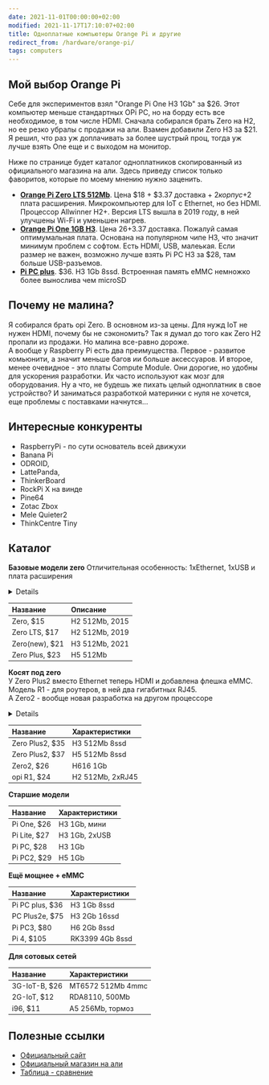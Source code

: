 ```yaml
---
date: 2021-11-01T00:00:00+02:00
modified: 2021-11-17T17:10:07+02:00
title: Одноплатные компьютеры Orange Pi и другие
redirect_from: /hardware/orange-pi/
tags: computers
---
```



## Мой выбор Orange Pi
Себе для экспериментов взял "Orange Pi One H3 1Gb" за $26. Этот компьютер меньше стандартных OPi PC, но на борду есть все необходимое, в том числе HDMI. Сначала собирался брать Zero на H2, но ее резко убралы с продажи на али. Взамен добавили Zero H3 за $21. Я решил, что раз уж доплачивать за более шустрый проц, тогда уж лучше взять One еще и с выходом на монитор.  

Ниже по странице будет каталог одноплатников скопированный из официального магазина на али. Здесь приведу список только фаворитов, которые по моему мнению нужно заценить.

- [**Orange Pi Zero LTS 512Mb**](https://aliexpress.ru/item/4000108887089.html). Цена $18 + $3.37 доставка + $2 корпус +$2 плата расширения. Микрокомпьютер для IoT c Ethernet, но без HDMI. Процессор Allwinner H2+. Версия LTS вышла в 2019 году, в ней улучшены Wi-Fi и уменьшен нагрев.  
- [**Orange Pi One 1GB H3**](https://aliexpress.ru/item/1005002430421097.html). 
Цена $26+$3.37 доставка. Пожалуй самая оптимумальная плата. Основана на популярном чипе H3, что значит минимум проблем с софтом. Есть HDMI, USB, малеькая. Если размер не важен, возможно лучше взять Pi PC H3 за $28, там больше USB-разъемов.
- [**Pi PC plus**](#). $36. H3 1Gb 8ssd. Встроенная память eMMC немножко более вынослива чем microSD


## Почему не малина?
Я собирался брать opi Zero. В основном из-за цены. Для нужд IoT не нужен HDMI, почему бы не сэкономить? Так я думал до того как Zero H2 пропали из продажи. Но малина все-равно дороже.  
А вообще у Raspberry Pi есть два преимущества. Первое - развитое комьюнити, а значит меньше багов ии больше аксессуаров. И второе, менее очевидное - это платы Compute Module. Они дорогие, но удобны для ускорения разработки. Их часто используют как мозг для оборудования. Ну а что, не будешь же пихать целый одноплатник в свое устройство? И заниматься разработкой материнки с нуля не хочется, еще проблемы с поставками начнутся...

## Интересные конкуренты
- RaspberryPi - по сути основатель всей движухи
- Banana Pi
- ODROID, 
- LattePanda, 
- ThinkerBoard
- RockPi X на винде
- Pine64
- Zotac Zbox
- Mele Quieter2
- ThinkCentre Tiny


## Каталог

**Базовые модели zero**
Отличительная особенность: 1xEthernet, 1xUSB и плата расширения
<details>
![Image](../assets/files/7dd82647514cb0b43aef22493c54a9ae.jpg)
</details>

Название       | Описание
:--------------|:---
Zero, $15      |H2 512Mb, 2015
Zero LTS, $17  |H2 512Mb, 2019
Zero(new), $21 |H3 512Mb, 2021
Zero Plus, $23 |H5 512Mb

**Косят под zero**  
У Zero Plus2 вместо Ethernet теперь HDMI и добавлена флешка eMMC.  
Модель R1 - для роутеров, в ней два гигабитных RJ45.  
А Zero2 - вообще новая разработка на другом процессоре  
<details>
photos
</details>

Название        |Характеристики
:---------------|:-------------
Zero Plus2, $35 |H3 512Mb 8ssd
Zero Plus2, $37 |H5 512Mb 8ssd
Zero2, $26      |H616 1Gb 
opi R1, $24     |H2 512Mb, 2xRJ45


**Старшие модели**

Название     |Характеристики
:------------|:-------------
Pi One, $26  |H3 1Gb, мини
Pi Lite, $27 |H3 1Gb, 2xUSB
Pi PC, $28   |H3 1Gb
Pi PC2, $29  |H5 1Gb


**Ещё мощнее + eMMC**

Название        |Характеристики
:---------------|:-------------
Pi PC plus, $36 |H3 1Gb 8ssd
PC Plus2e, $75  |H3 2Gb 16ssd
Pi PC3, $80     |H6 2Gb 8ssd
Pi 4, $105      |RK3399 4Gb 8ssd

**Для сотовых сетей**

Название     |Характеристики
:------------|:----------
3G-IoT-B, $26|MT6572 512Mb 4mmc
2G-IoT, $12  |RDA8110, 500Mb
i96, $11     |A5 256Mb, тормоз

## Полезные ссылки
- [Официальный сайт](http://www.orangepi.org/)
- [Официальный магазин на али](https://aliexpress.ru/store/1553371)
- [Таблица - сравнение](https://pcminipro.ru/orangepi/tablitsa-sravneniya-modelej-orange-pi/)

